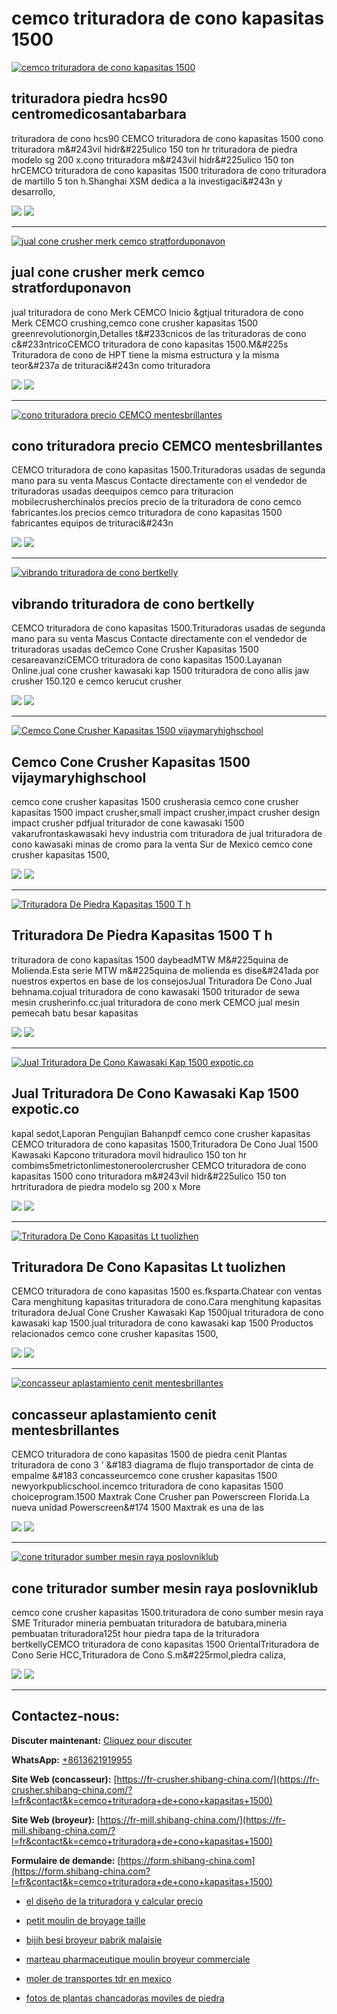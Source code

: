 # cemco trituradora de cono kapasitas 1500

<a href="https://swt.shibang-china.com/?l=fr&img&k=cemco+trituradora+de+cono+kapasitas+1500" target="_blank">![cemco trituradora de cono kapasitas 1500](http://static.shibang-china.com/all-800x300/561.jpg)</a>

## trituradora piedra hcs90 centromedicosantabarbara
trituradora de cono hcs90 CEMCO trituradora de cono kapasitas 1500 cono trituradora m&#243vil hidr&#225ulico 150 ton hr trituradora de piedra modelo sg 200 x.cono trituradora m&#243vil hidr&#225ulico 150 ton hrCEMCO trituradora de cono kapasitas 1500 trituradora de cono trituradora de martillo 5 ton h.Shanghai XSM dedica a la investigaci&#243n y desarrollo,


<a href="https://whatsapp.shibangsoft.com/WhatsApp.php" target="_blank" title="WhatsApp">![](http://static.shibang-china.com/icon/whatsapp.png)</a> <a href="https://swt.shibang-china.com/?l=fr&icon&k=cemco+trituradora+de+cono+kapasitas+1500" target="_blank">![](http://static.shibang-china.com/icon/chat-fr.png)</a>

---

<a href="https://swt.shibang-china.com/?l=fr&img&k=cemco+trituradora+de+cono+kapasitas+1500" target="_blank">![jual cone crusher merk cemco stratforduponavon](http://static.shibang-china.com/all-800x300/1241.jpg)</a>

## jual cone crusher merk cemco stratforduponavon
jual trituradora de cono Merk CEMCO Inicio &gtjual trituradora de cono Merk CEMCO crushing,cemco cone crusher kapasitas 1500 greenrevolutionorgin,Detalles t&#233cnicos de las trituradoras de cono c&#233ntricoCEMCO trituradora de cono kapasitas 1500.M&#225s Trituradora de cono de HPT tiene la misma estructura y la misma teor&#237a de trituraci&#243n como trituradora


<a href="https://whatsapp.shibangsoft.com/WhatsApp.php" target="_blank" title="WhatsApp">![](http://static.shibang-china.com/icon/whatsapp.png)</a> <a href="https://swt.shibang-china.com/?l=fr&icon&k=cemco+trituradora+de+cono+kapasitas+1500" target="_blank">![](http://static.shibang-china.com/icon/chat-fr.png)</a>

---

<a href="https://swt.shibang-china.com/?l=fr&img&k=cemco+trituradora+de+cono+kapasitas+1500" target="_blank">![cono trituradora precio CEMCO mentesbrillantes](http://static.shibang-china.com/all-800x300/1440.jpg)</a>

## cono trituradora precio CEMCO mentesbrillantes
CEMCO trituradora de cono kapasitas 1500.Trituradoras usadas de segunda mano para su venta Mascus Contacte directamente con el vendedor de trituradoras usadas deequipos cemco para trituracion mobilecrusherchinalos precios precio de la trituradora de cono cemco fabricantes.los precios cemco trituradora de cono kapasitas 1500 fabricantes equipos de trituraci&#243n


<a href="https://whatsapp.shibangsoft.com/WhatsApp.php" target="_blank" title="WhatsApp">![](http://static.shibang-china.com/icon/whatsapp.png)</a> <a href="https://swt.shibang-china.com/?l=fr&icon&k=cemco+trituradora+de+cono+kapasitas+1500" target="_blank">![](http://static.shibang-china.com/icon/chat-fr.png)</a>

---

<a href="https://swt.shibang-china.com/?l=fr&img&k=cemco+trituradora+de+cono+kapasitas+1500" target="_blank">![vibrando trituradora de cono bertkelly](http://static.shibang-china.com/all-800x300/806.jpg)</a>

## vibrando trituradora de cono bertkelly
CEMCO trituradora de cono kapasitas 1500.Trituradoras usadas de segunda mano para su venta Mascus Contacte directamente con el vendedor de trituradoras usadas deCemco Cone Crusher Kapasitas 1500 cesareavanziCEMCO trituradora de cono kapasitas 1500.Layanan Online.jual cone crusher kawasaki kap 1500 trituradora de cono allis jaw crusher 150.120 e cemco kerucut crusher


<a href="https://whatsapp.shibangsoft.com/WhatsApp.php" target="_blank" title="WhatsApp">![](http://static.shibang-china.com/icon/whatsapp.png)</a> <a href="https://swt.shibang-china.com/?l=fr&icon&k=cemco+trituradora+de+cono+kapasitas+1500" target="_blank">![](http://static.shibang-china.com/icon/chat-fr.png)</a>

---

<a href="https://swt.shibang-china.com/?l=fr&img&k=cemco+trituradora+de+cono+kapasitas+1500" target="_blank">![Cemco Cone Crusher Kapasitas 1500 vijaymaryhighschool](http://static.shibang-china.com/all-800x300/986.jpg)</a>

## Cemco Cone Crusher Kapasitas 1500 vijaymaryhighschool
cemco cone crusher kapasitas 1500 crusherasia cemco cone crusher kapasitas 1500 impact crusher,small impact crusher,impact crusher design impact crusher pdfjual triturador de cone kawasaki 1500 vakarufrontaskawasaki hevy industria com trituradora de jual trituradora de cono kawasaki minas de cromo para la venta Sur de Mexico cemco cone crusher kapasitas 1500,


<a href="https://whatsapp.shibangsoft.com/WhatsApp.php" target="_blank" title="WhatsApp">![](http://static.shibang-china.com/icon/whatsapp.png)</a> <a href="https://swt.shibang-china.com/?l=fr&icon&k=cemco+trituradora+de+cono+kapasitas+1500" target="_blank">![](http://static.shibang-china.com/icon/chat-fr.png)</a>

---

<a href="https://swt.shibang-china.com/?l=fr&img&k=cemco+trituradora+de+cono+kapasitas+1500" target="_blank">![Trituradora De Piedra Kapasitas 1500 T h](http://static.shibang-china.com/all-800x300/475.jpg)</a>

## Trituradora De Piedra Kapasitas 1500 T h
trituradora de cono kapasitas 1500 daybeadMTW M&#225quina de Molienda.Esta serie MTW m&#225quina de molienda es dise&#241ada por nuestros expertos en base de los consejosJual Trituradora De Cono Jual behnama.cojual trituradora de cono kawasaki 1500 triturador de sewa mesin crusherinfo.cc.jual trituradora de cono merk CEMCO jual mesin pemecah batu besar kapasitas


<a href="https://whatsapp.shibangsoft.com/WhatsApp.php" target="_blank" title="WhatsApp">![](http://static.shibang-china.com/icon/whatsapp.png)</a> <a href="https://swt.shibang-china.com/?l=fr&icon&k=cemco+trituradora+de+cono+kapasitas+1500" target="_blank">![](http://static.shibang-china.com/icon/chat-fr.png)</a>

---

<a href="https://swt.shibang-china.com/?l=fr&img&k=cemco+trituradora+de+cono+kapasitas+1500" target="_blank">![Jual Trituradora De Cono Kawasaki Kap 1500 expotic.co](http://static.shibang-china.com/all-800x300/16.jpg)</a>

## Jual Trituradora De Cono Kawasaki Kap 1500 expotic.co
kapal sedot,Laporan Pengujian Bahanpdf cemco cone crusher kapasitas CEMCO trituradora de cono kapasitas 1500,Trituradora De Cono Jual 1500 Kawasaki Kapcono trituradora movil hidraulico 150 ton hr combims5metrictonlimestoneroolercrusher CEMCO trituradora de cono kapasitas 1500 cono trituradora m&#243vil hidr&#225ulico 150 ton hrtrituradora de piedra modelo sg 200 x More


<a href="https://whatsapp.shibangsoft.com/WhatsApp.php" target="_blank" title="WhatsApp">![](http://static.shibang-china.com/icon/whatsapp.png)</a> <a href="https://swt.shibang-china.com/?l=fr&icon&k=cemco+trituradora+de+cono+kapasitas+1500" target="_blank">![](http://static.shibang-china.com/icon/chat-fr.png)</a>

---

<a href="https://swt.shibang-china.com/?l=fr&img&k=cemco+trituradora+de+cono+kapasitas+1500" target="_blank">![Trituradora De Cono Kapasitas Lt tuolizhen](http://static.shibang-china.com/all-800x300/1020.jpg)</a>

## Trituradora De Cono Kapasitas Lt tuolizhen
CEMCO trituradora de cono kapasitas 1500 es.fksparta.Chatear con ventas Cara menghitung kapasitas trituradora de cono.Cara menghitung kapasitas trituradora deJual Cone Crusher Kawasaki Kap 1500jual trituradora de cono kawasaki kap 1500.jual trituradora de cono kawasaki kap 1500 Productos relacionados cemco cone crusher kapasitas 1500,


<a href="https://whatsapp.shibangsoft.com/WhatsApp.php" target="_blank" title="WhatsApp">![](http://static.shibang-china.com/icon/whatsapp.png)</a> <a href="https://swt.shibang-china.com/?l=fr&icon&k=cemco+trituradora+de+cono+kapasitas+1500" target="_blank">![](http://static.shibang-china.com/icon/chat-fr.png)</a>

---

<a href="https://swt.shibang-china.com/?l=fr&img&k=cemco+trituradora+de+cono+kapasitas+1500" target="_blank">![concasseur aplastamiento cenit mentesbrillantes](http://static.shibang-china.com/all-800x300/1064.jpg)</a>

## concasseur aplastamiento cenit mentesbrillantes
CEMCO trituradora de cono kapasitas 1500 de piedra cenit Plantas trituradora de cono 3 ' &#183 diagrama de flujo transportador de cinta de empalme &#183 concasseurcemco cone crusher kapasitas 1500 newyorkpublicschool.incemco trituradora de cono kapasitas 1500 choiceprogram.1500 Maxtrak Cone Crusher pan Powerscreen Florida.La nueva unidad Powerscreen&#174 1500 Maxtrak es una de las


<a href="https://whatsapp.shibangsoft.com/WhatsApp.php" target="_blank" title="WhatsApp">![](http://static.shibang-china.com/icon/whatsapp.png)</a> <a href="https://swt.shibang-china.com/?l=fr&icon&k=cemco+trituradora+de+cono+kapasitas+1500" target="_blank">![](http://static.shibang-china.com/icon/chat-fr.png)</a>

---

<a href="https://swt.shibang-china.com/?l=fr&img&k=cemco+trituradora+de+cono+kapasitas+1500" target="_blank">![cone triturador sumber mesin raya poslovniklub](http://static.shibang-china.com/all-800x300/295.jpg)</a>

## cone triturador sumber mesin raya poslovniklub
cemco cone crusher kapasitas 1500.trituradora de cono sumber mesin raya SME Triturador mineria pembuatan trituradora de batubara,mineria pembuatan trituradora125t hour piedra tapa de la trituradora bertkellyCEMCO trituradora de cono kapasitas 1500 OrientalTrituradora de Cono Serie HCC,Trituradora de Cono S.m&#225rmol,piedra caliza,


<a href="https://whatsapp.shibangsoft.com/WhatsApp.php" target="_blank" title="WhatsApp">![](http://static.shibang-china.com/icon/whatsapp.png)</a> <a href="https://swt.shibang-china.com/?l=fr&icon&k=cemco+trituradora+de+cono+kapasitas+1500" target="_blank">![](http://static.shibang-china.com/icon/chat-fr.png)</a>

---
## Contactez-nous:

**Discuter maintenant:** [Cliquez pour discuter](https://swt.shibang-china.com?l=fr&contact&k=cemco+trituradora+de+cono+kapasitas+1500)

**WhatsApp:**  [+8613621919955](https://whatsapp.shibangsoft.com/WhatsApp.php)

**Site Web (concasseur):** [https://fr-crusher.shibang-china.com/](https://fr-crusher.shibang-china.com/?l=fr&contact&k=cemco+trituradora+de+cono+kapasitas+1500)

**Site Web (broyeur):** [https://fr-mill.shibang-china.com/](https://fr-mill.shibang-china.com/?l=fr&contact&k=cemco+trituradora+de+cono+kapasitas+1500)

**Formulaire de demande:** [https://form.shibang-china.com](https://form.shibang-china.com?l=fr&contact&k=cemco+trituradora+de+cono+kapasitas+1500)

* [el diseño de la trituradora y calcular precio](../63/el%20dise%C3%B1o%20de%20la%20trituradora%20y%20calcular%20precio.md)

* [petit moulin de broyage taille](../61/petit%20moulin%20de%20broyage%20taille.md)

* [bijih besi broyeur pabrik malaisie](../65/bijih%20besi%20broyeur%20pabrik%20malaisie.md)

* [marteau pharmaceutique moulin broyeur commerciale](../65/marteau%20pharmaceutique%20moulin%20broyeur%20commerciale.md)

* [moler de transportes tdr en mexico](../65/moler%20de%20transportes%20tdr%20en%20mexico.md)

* [fotos de plantas chancadoras moviles de piedra](../63/fotos%20de%20plantas%20chancadoras%20moviles%20de%20piedra.md)